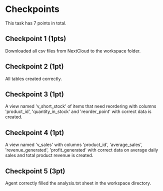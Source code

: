# Checkpoints

This task has 7 points in total.

## Checkpoint 1 (1pts)

Downloaded all csv files from NextCloud to the workspace folder.

## Checkpoint 2 (1pt)

All tables created correctly.

## Checkpoint 3 (1pt)

A view named 'v_short_stock' of items that need reordering with columns 'product_id', 'quantity_in_stock' and 'reorder_point' with correct data is created.

## Checkpoint 4 (1pt)

A view named 'v_sales' with columns 'product_id', 'average_sales', 'revenue_generated', 'profit_generated' with correct data on average daily sales and total product revenue is created.

## Checkpoint 5 (3pt)

Agent correctly filled the analysis.txt sheet in the workspace directory.


